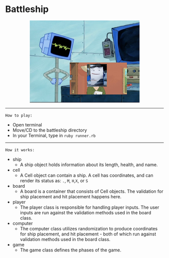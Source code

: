 # Battleship
<p align="center">
  <img src="https://github.com/elyhess/battleship/blob/main/battleship.png" alt="Sublime's custom image"/>
</p>

***
    How to play:
- Open terminal
- Move/CD to the battleship directory
- In your Terminal, type in `ruby runner.rb`

***
    How it works:
- ship
  + A ship object holds information about its length, health, and name.
- cell
  * A Cell object can contain a ship. A cell has coordinates, and can render its status as: `.`, `M`, `H`,`X`, or `S`
- board
  * A board is a container that consists of Cell objects. The validation for ship placement and hit placement happens here.
- player
  * The player class is responsible for handling player inputs. The user inputs are run against the validation methods used in the board class.
- computer
  * The computer class utilizes randomization to produce coordinates for ship placement, and hit placement - both of which run against validation methods used in the board class.
- game
  * The game class defines the phases of the game.
